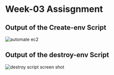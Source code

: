 # Week-03 Assisgnment

## Output of the Create-env Script

![automate ec2](https://user-images.githubusercontent.com/54300222/93512671-414fb580-f8ea-11ea-943c-b3d75df4e3f0.PNG)


## Output of the destroy-env Script
![destroy script screen shot](https://user-images.githubusercontent.com/54300222/93512677-44e33c80-f8ea-11ea-9331-1858e27fb719.PNG)
